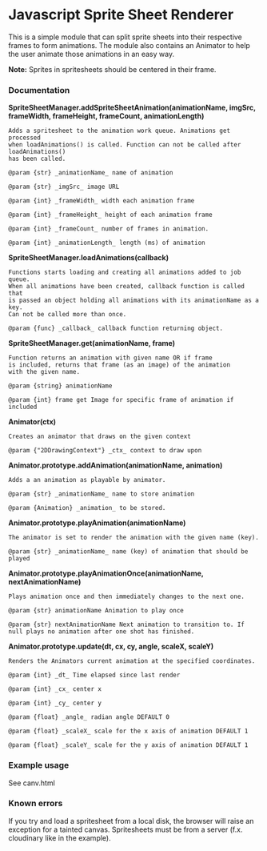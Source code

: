 # Javascript Sprite Sheet Renderer

This is a simple module that can split sprite sheets into
their respective frames to form animations. The module 
also contains an Animator to help the user animate those
animations in an easy way. 

 __Note:__ Sprites in spritesheets should be centered in their frame.

### Documentation

__SpriteSheetManager.addSpriteSheetAnimation(animationName, imgSrc, frameWidth, frameHeight, frameCount, animationLength)__

    Adds a spritesheet to the animation work queue. Animations get processed
    when loadAnimations() is called. Function can not be called after loadAnimations()
    has been called.
    
    @param {str} _animationName_ name of animation
    
    @param {str} _imgSrc_ image URL
    
    @param {int} _frameWidth_ width each animation frame
    
    @param {int} _frameHeight_ height of each animation frame 
    
    @param {int} _frameCount_ number of frames in animation.
    
    @param {int} _animationLength_ length (ms) of animation

__SpriteSheetManager.loadAnimations(callback)__

    Functions starts loading and creating all animations added to job queue.
    When all animations have been created, callback function is called that
    is passed an object holding all animations with its animationName as a key.
    Can not be called more than once.
    
    @param {func} _callback_ callback function returning object.

__SpriteSheetManager.get(animationName, frame)__

    Function returns an animation with given name OR if frame
    is included, returns that frame (as an image) of the animation
    with the given name.

    @param {string} animationName
    
    @param {int} frame get Image for specific frame of animation if included

__Animator(ctx)__

    Creates an animator that draws on the given context

    @param {"2DDrawingContext"} _ctx_ context to draw upon

__Animator.prototype.addAnimation(animationName, animation)__

    Adds a an animation as playable by animator.

    @param {str} _animationName_ name to store animation

    @param {Animation} _animation_ to be stored.

__Animator.prototype.playAnimation(animationName)__ 

    The animator is set to render the animation with the given name (key).

    @param {str} _animationName_ name (key) of animation that should be played

__Animator.prototype.playAnimationOnce(animationName, nextAnimationName)__ 

    Plays animation once and then immediately changes to the next one.

    @param {str} animationName Animation to play once
    
    @param {str} nextAnimationName Next animation to transition to. If null plays no animation after one shot has finished.

__Animator.prototype.update(dt, cx, cy, angle, scaleX, scaleY)__

    Renders the Animators current animation at the specified coordinates.

    @param {int} _dt_ Time elapsed since last render

    @param {int} _cx_ center x

    @param {int} _cy_ center y

    @param {float} _angle_ radian angle DEFAULT 0

    @param {float} _scaleX_ scale for the x axis of animation DEFAULT 1

    @param {float} _scaleY_ scale for the y axis of animation DEFAULT 1

### Example usage
See canv.html

### Known errors

If you try and load a spritesheet from a local disk, the browser will
raise an exception for a tainted canvas. Spritesheets must be from a
server (f.x. cloudinary like in the example).
